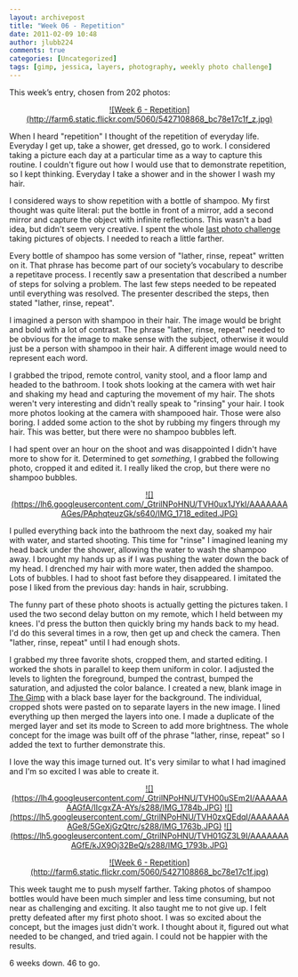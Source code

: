```yaml
---
layout: archivepost
title: "Week 06 - Repetition"
date: 2011-02-09 10:48
author: jlubb224
comments: true
categories: [Uncategorized]
tags: [gimp, jessica, layers, photography, weekly photo challenge]
---
```

This week’s entry, chosen from 202 photos:

<p align="center">
<a href="http://www.flickr.com/photos/mrs_rev/5427108868/" title="Week 6 - Repetition by Mrs. Rev!, on Flickr">![Week 6 - Repetition](http://farm6.static.flickr.com/5060/5427108868_bc78e17c1f_z.jpg)</a>



When I heard "repetition" I thought of the repetition of everyday life.  Everyday I get up, take a shower, get dressed, go to work.  I considered taking a picture each day at a particular time as a way to capture this routine.  I couldn't figure out how I would use that to demonstrate repetition, so I kept thinking.  Everyday I take a shower and in the shower I wash my hair. 

I considered ways to show repetition with a bottle of shampoo.  My first thought was quite literal: put the bottle in front of a mirror, add a second mirror and capture the object with infinite reflections.  This wasn't a bad idea, but didn't seem very creative.  I spent the whole [last photo challenge](http://www.flickr.com/photos/mrs_rev/sets/72157622160363686/) taking pictures of objects.  I needed to reach a little farther.

Every bottle of shampoo has some version of "lather, rinse, repeat" written on it.  That phrase has become part of our society’s vocabulary to describe a repetitave process.  I recently saw a presentation that described a number of steps for solving a problem.  The last few steps needed to be repeated until everything was resolved.  The presenter described the steps, then stated "lather, rinse, repeat".

I imagined a person with shampoo in their hair.  The image would be bright and bold with a lot of contrast.  The phrase "lather, rinse, repeat" needed to be obvious for the image to make sense with the subject, otherwise it would just be a person with shampoo in their hair.  A different image would need to represent each word.

I grabbed the tripod, remote control, vanity stool, and a floor lamp and headed to the bathroom.  I took shots looking at the camera with wet hair and shaking my head and capturing the movement of my hair.  The shots weren't very interesting and didn't really speak to "rinsing" your hair.  I took more photos looking at the camera with shampooed hair.  Those were also boring.  I added some action to the shot by rubbing my fingers through my hair.  This was better, but there were no shampoo bubbles left.  

I had spent over an hour on the shoot and was disappointed I didn't have more to show for it.  Determined to get *something*, I grabbed the following photo, cropped it and edited it.  I really liked the crop, but there were no shampoo bubbles.

<p align="center">
<a href="https://picasaweb.google.com/lh/photo/3_NTbqiNbCpe8swIP-N9XXrfGkvH0RjaEeSCt43kCf8?feat=embedwebsite">![](https://lh6.googleusercontent.com/_GtrilNPoHNU/TVH0ux1JYkI/AAAAAAAAGes/PAphqteuzGk/s640/IMG_1718_edited.JPG)</a>



I pulled everything back into the bathroom the next day, soaked my hair with water, and started shooting.  This time for "rinse" I imagined leaning my head back under the shower, allowing the water to wash the shampoo away.  I brought my hands up as if I was pushing the water down the back of my head.  I drenched my hair with more water, then added the shampoo.  Lots of bubbles.  I had to shoot fast before they disappeared.  I imitated the pose I liked from the previous day: hands in hair, scrubbing.  

The funny part of these photo shoots is actually getting the pictures taken.  I used the two second delay button on my remote, which I held between my knees.  I'd press the button then quickly bring my hands back to my head.  I'd do this several times in a row, then get up and check the camera.  Then "lather, rinse, repeat" until I had enough shots.

I grabbed my three favorite shots, cropped them, and started editing.  I worked the shots in parallel to keep them uniform in color.  I adjusted the levels to lighten the foreground, bumped the contrast, bumped the saturation, and adjusted the color balance.  I created a new, blank image in [The Gimp](http://www.gimp.org/) with a black base layer for the background.  The individual, cropped shots were pasted on to separate layers in the new image.  I lined everything up then merged the layers into one.  I made a duplicate of the merged layer and set its mode to Screen to add more  brightness.  The whole concept for the image was built off of the phrase "lather, rinse, repeat" so I added the text to further demonstrate this.

I love the way this image turned out.  It's very similar to what I had imagined and I'm so excited I was able to create it.

<p align="center">
<a href="https://picasaweb.google.com/lh/photo/XPzhbE0cpITPpc2ru7sGOXrfGkvH0RjaEeSCt43kCf8?feat=embedwebsite">![](https://lh4.googleusercontent.com/_GtrilNPoHNU/TVH00uSEm2I/AAAAAAAAGfA/IIcgxZA-AYs/s288/IMG_1784b.JPG)</a>  <a href="https://picasaweb.google.com/lh/photo/qvOwBvA11XsE3JnIoUHebnrfGkvH0RjaEeSCt43kCf8?feat=embedwebsite">![](https://lh5.googleusercontent.com/_GtrilNPoHNU/TVH0zxQEdqI/AAAAAAAAGe8/5GeXjGzQtrc/s288/IMG_1763b.JPG)</a>  <a href="https://picasaweb.google.com/lh/photo/Epoycl7Cn_13wXLRInbivXrfGkvH0RjaEeSCt43kCf8?feat=embedwebsite">![](https://lh5.googleusercontent.com/_GtrilNPoHNU/TVH01GZ3L9I/AAAAAAAAGfE/kJX9Oj32BeQ/s288/IMG_1793b.JPG)</a>



<p align="center">
<a href="http://www.flickr.com/photos/mrs_rev/5427108868/" title="Week 6 - Repetition by Mrs. Rev!, on Flickr">![Week 6 - Repetition](http://farm6.static.flickr.com/5060/5427108868_bc78e17c1f.jpg)</a>



This week taught me to push myself farther.  Taking photos of shampoo bottles would have been much simpler and less time consuming, but not near as challenging and exciting.  It also taught me to not give up.  I felt pretty defeated after my first photo shoot.  I was so excited about the concept, but the images just didn't work.  I thought about it, figured out what needed to be changed, and tried again.  I could not be happier with the results.

6 weeks down. 46 to go.
